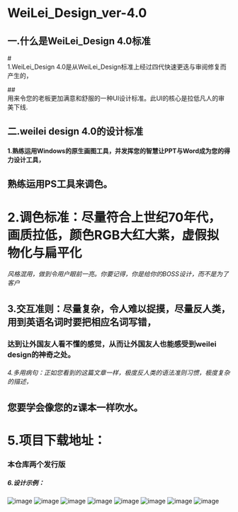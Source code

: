 WeiLei_Design_ver-4.0
====================
 一.什么是WeiLei_Design 4.0标准
 ---------------------------
 
 #<br/>1.WeiLei_Design 4.0是从WeiLei_Design标准上经过四代快速更迭与审阅修复而产生的，
 
 ##<br/>用来令您的老板更加满意和舒服的一种UI设计标准。此UI的核心是拉低凡人的审美下线.
 
  
二.weilei design 4.0的设计标准
------------------------------
####     1.熟练运用Windows的原生画图工具，并发挥您的智慧让PPT与Word成为您的得力设计工具，
##     熟练运用PS工具来调色。
#     2.调色标准：尽量符合上世纪70年代，画质拉低，颜色RGB大红大紫，虚假拟物化与扁平化
######     风格混用，做到令用户眼前一亮。你要记得，你是给你的BOSS设计，而不是为了客户
##     3.交互准则：尽量复杂，令人难以捉摸，尽量反人类，用到英语名词时要把相应名词写错，
###     达到让外国友人看不懂的感觉，从而让外国友人也能感受到weilei design的神奇之处。
######     4.多用病句：正如您看到的这篇文章一样，极度反人类的语法准则习惯，极度复杂的描述，
##     您要学会像您的z课本一样吹水。
#     5.项目下载地址：
###        本仓库两个发行版
#####     6.设计示例：
![image](https://github.com/DobEtooS/WeiLei_Design_ver-4.0/blob/main/%E5%BE%AE%E4%BF%A1%E5%9B%BE%E7%89%87_20210203125735.jpg)
![image](https://github.com/DobEtooS/WeiLei_Design_ver-4.0/blob/main/%E5%BE%AE%E4%BF%A1%E5%9B%BE%E7%89%87_20210204204554.jpg)
![image](https://github.com/DobEtooS/WeiLei_Design_ver-4.0/blob/main/%E5%BE%AE%E4%BF%A1%E5%9B%BE%E7%89%87_20210204204558.jpg)
![image](https://github.com/DobEtooS/WeiLei_Design_ver-4.0/blob/main/%E5%BE%AE%E4%BF%A1%E5%9B%BE%E7%89%87_20210204204602.jpg)
![image](https://github.com/DobEtooS/WeiLei_Design_ver-4.0/blob/main/zhizichat1.png)
![image](https://github.com/DobEtooS/WeiLei_Design_ver-4.0/blob/main/zhizhi2.png)
![image](https://github.com/DobEtooS/WeiLei_Design_ver-4.0/blob/main/timg.jpg)
![image](https://github.com/DobEtooS/WeiLei_Design_ver-4.0/blob/main/%E5%BE%AE%E4%BF%A1%E5%9B%BE%E7%89%87_20210204212218.png)
     
